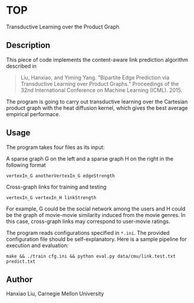 # TOP
Transductive Learning over the Product Graph

## Description
This piece of code implements the content-aware link prediction algorithm described in

> Liu, Hanxiao, and Yiming Yang. "Bipartite Edge Prediction via Transductive Learning over Product Graphs." Proceedings of the 32nd International Conference on Machine Learning (ICML). 2015.

The program is going to carry out transductive learning over the Cartesian product graph with the heat diffusion kernel, which gives the best average empirical performace. 

## Usage
The program takes four files as its input:

A sparse graph G on the left and a sparse graph H on the right in the following format
```
vertexIn_G anotherVertexIn_G edgeStrength
```
Cross-graph links for training and testing
```
vertexIn_G vertexIn_H linkStrength
```
For example,
G could be the social network among the users
and H could be the graph of movie-movie similarity induced from the movie genres.
In this case, cross-graph links may correspond to user-movie ratings.
  
The program reads configurations specified in `*.ini`. The provided configuration file should be self-explanatory. Here is a sample pipeline for execution and evaluation:
```
make && ./train cfg.ini && python eval.py data/cmu/link.test.txt predict.txt
```

## Author
Hanxiao Liu, Carnegie Mellon University
